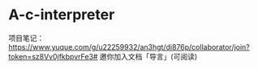 # A-c-interpreter

项目笔记：https://www.yuque.com/g/u22259932/an3hgt/di876p/collaborator/join?token=sz8Vv0jfkbpvrFe3# 邀你加入文档「导言」(可阅读)
